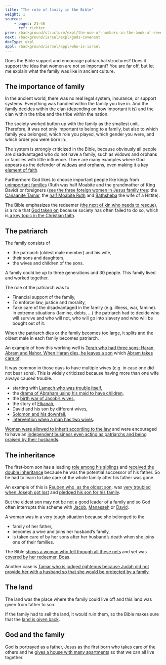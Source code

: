 ```yaml
---
title: "The role of family in the Bible"
weight: 1
sources:
    - pages: 21–46
      ref: richter
prev: /background/structure/expl/the-use-of-numbers-in-the-book-of-revelation
next: /background/israel/expl/gods-covenant
docType: expl
appl: /background/israel/appl/who-is-israel
---
```


Does the Bible support and encourage patriarchal structures? Does it support the idea that women are not so important? You are far off, but let me explain what the family was like in ancient culture.

## The importance of family

<a name="8181"></a>
In the ancient world, there was no real legal system, insurance, or support systems. Everything was handled within the family you live in. And the family decides within the clan (depending on how important it is) and the clan within the tribe and the tribe within the nation.

The society worked button up with the family as the smallest unit. Therefore, it was not only important to belong to a family, but also to which family you belonged, which role you played, which gender you were, and which order you were born in.

The system is strongly criticized in the Bible, because obviously all people are disadvantaged who do not have a family, such as widows and orphans or families with little influence. There are many examples where God appears as the defender of [widows](https://www.bibleserver.com/search/NIV/widows) and orphans, even making it a [key element of faith](https://www.bibleserver.com/NIV/James1%3A27).

Furthermore God likes to choose important people like kings from [unimportant families](https://www.bibleserver.com/NIV/Ruth4%3A16-17) (Ruth was half Moabite and the grandmother of King David) or foreigners ([see the three foreign women in Jesus family tree](https://www.bibleserver.com/NIV/Matthew1%3A2-16): the [Canaanite Tamar](https://www.bibleserver.com/NIV/Genesis38), the [half Moabite Ruth](https://www.bibleserver.com/NIV/Ruth1%3A1-4) and [Bathsheba](https://www.bibleserver.com/NIV/2%20Samuel11%3A3) the wife of a Hittite).

The Bible emphasizes the redeemer ([the next of kin who needs to rescue](https://www.bibleserver.com/NIV/Leviticus25%3A47-49)), is a role that [God taken on](https://www.bibleserver.com/NIV/Isaiah44%3A24-28) because society has often failed to do so, which is[ a key topic in the Christian faith](https://www.bibleserver.com/NIV/Ephesians1%3A7).

## The patriarch

<a name="7e2f"></a>
The family consists of

- the patriarch (oldest male member) and his wife,
- their sons and daughters,
- the wives and children of the sons.

A family could be up to three generations and 30 people. This family lived and worked together.

The role of the patriarch was to

- Financial support of the family,
- To enforce law, justice and morality,
- Take care of the disadvantaged in the family (e.g. illness, war, famine). In extreme situations (famine, debts, …) the patriarch had to decide who will survive and who will not, who will go into slavery and who will be bought out of it.

When the patriarch dies or the family becomes too large, it splits and the oldest male in each family becomes patriarch.

An example of how this working well is [Terah who had three sons: Haran, Abram and Nahor. When Haran dies, he leaves a son](https://www.bibleserver.com/NIV/Genesis11%3A27-31) which [Abram takes care of](https://www.bibleserver.com/NIV/Genesis12%3A1-4).

It was common in those days to have multiple wives (e.g. in case one did not bear sons). This is widely criticized because having more than one wife always caused trouble.

- starting with [Lamech who was trouble itself](https://www.bibleserver.com/NIV/Genesis4%3A23-26),
- the [drama of Abraham using his maid to have children](https://www.bibleserver.com/NIV/Genesis16),
- the [birth war of Jacob’s wives](https://www.bibleserver.com/NIV/Genesis30%3A1-24),
- the story of [Elkanah](https://www.bibleserver.com/NIV/1%20Samuel1%3A1-7),
- David and his son by different wives,
- [Solomon and his downfall](https://www.bibleserver.com/NIV/1%20Kings11%3A3),
- [intervention when a man has two wives](https://www.bibleserver.com/NIV/Deuteronomy21%3A17).

[Women were allowed to inherit according to the law](https://www.bibleserver.com/NIV/Numbers36) and were encouraged to have an [independent business even acting as patriarchs and being praised by their husbands](https://www.bibleserver.com/NIV/Proverbs31%3A15-31).

## The inheritance

<a name="4395"></a>
The first-born son has a leading [role among his siblings](https://www.bibleserver.com/NIV/Genesis43%3A33) and [received the double inheritance](https://www.bibleserver.com/NIV/Deuteronomy21%3A17) because he was the potential successor of his father. So he had to learn to take care of the whole family after his father was gone.

An example of this is [Reuben who, as the oldest son](https://www.bibleserver.com/NIV/Exodus6%3A14), was [very troubled when Joseph got lost](https://www.bibleserver.com/NIV/Genesis37%3A21-30) and [pledged his son for his family](https://www.bibleserver.com/NIV/Genesis42%3A37).

But the eldest son may not be not a good leader of a family and so God often interrupts this scheme with [Jacob](https://www.bibleserver.com/NIV/Genesis25%3A25-26), [Manasseh](https://www.bibleserver.com/NIV/Genesis48%3A13-20) or [David](https://www.bibleserver.com/NIV/1%20Samuel16%3A1-13).

A woman was in a very tough situation because she belonged to the

- family of her father,
- becomes a wive and joins her husband’s family,
- is taken care of by her sons after her husband’s death when she joins one of their families.

The Bible [shows a woman who fell through all these nets](https://www.bibleserver.com/NIV/Ruth1%3A1-5) and yet was [covered by her redeemer, Boas](https://www.bibleserver.com/NIV/Ruth4).

Another case is [Tamar who is judged righteous because Judah did not provide her with a husband so that she would be protected by a family](https://www.bibleserver.com/NIV/Deuteronomy24%3A19-21).

## The land

<a name="b86e"></a>
The land was the place where the family could live off and this land was given from father to son.

If the family had to sell the land, it would ruin them, so the Bible makes sure that the [land is given back](https://www.bibleserver.com/NIV/Leviticus25%3A10).

## God and the family

<a name="01d7"></a>
God is portrayed as a father, Jesus as the first born who takes care of the others and he [gives a house with many apartments](https://www.bibleserver.com/NIV/John14%3A1-3) so that we can all live together.

